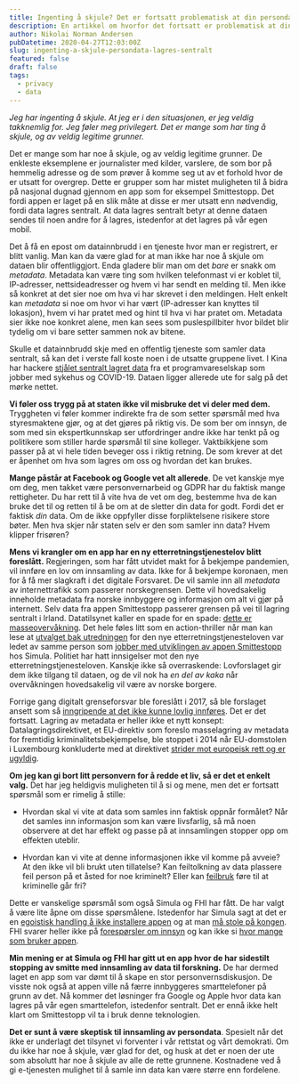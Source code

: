 ```yaml
---
title: Ingenting å skjule? Det er fortsatt problematisk at din persondata lagres sentralt
description: En artikkel om hvorfor det fortsatt er problematisk at din persondata lagres sentralt, selv om du ikke har noe å skjule.
author: Nikolai Norman Andersen
pubDatetime: 2020-04-27T12:03:00Z
slug: ingenting-a-skjule-persondata-lagres-sentralt
featured: false
draft: false
tags:
  - privacy
  - data
---
```


_Jeg har ingenting å skjule. At jeg er i den situasjonen, er jeg veldig takknemlig for. Jeg føler meg privilegert. Det er mange som har ting å skjule, og av veldig legitime grunner._

Det er mange som har noe å skjule, og av veldig legitime grunner. De enkleste eksemplene er journalister med kilder, varslere, de som bor på hemmelig adresse og de som prøver å komme seg ut av et forhold hvor de er utsatt for overgrep. Dette er grupper som har mistet muligheten til å bidra på nasjonal dugnad gjennom en app som for eksempel Smittestopp. Det fordi appen er laget på en slik måte at disse er mer utsatt enn nødvendig, fordi data lagres sentralt. At data lagres sentralt betyr at denne dataen sendes til noen andre for å lagres, istedenfor at det lagres på vår egen mobil.

Det å få en epost om datainnbrudd i en tjeneste hvor man er registrert, er blitt vanlig. Man kan da være glad for at man ikke har noe å skjule om dataen blir offentliggjort. Enda gladere blir man om det _bare_ er snakk om _metadata_. Metadata kan være ting som hvilken telefonmast vi er koblet til, IP-adresser, nettsideadresser og hvem vi har sendt en melding til. Men ikke så konkret at det sier noe om hva vi har skrevet i den meldingen. Helt enkelt kan _metadata_ si noe om hvor vi har vært (IP-adresser kan knyttes til lokasjon), hvem vi har pratet med og hint til hva vi har pratet om. Metadata sier ikke noe konkret alene, men kan sees som puslespillbiter hvor bildet blir tydelig om vi bare setter sammen nok av bitene.

Skulle et datainnbrudd skje med en offentlig tjeneste som samler data sentralt, så kan det i verste fall koste noen i de utsatte gruppene livet. I Kina har hackere [stjålet sentralt lagret data](https://www.forbes.com/sites/zakdoffman/2020/04/26/chinese-covid-19-detection-firm-just-got-hacked-data-for-sale-on-dark-web-new-report/) fra et programvareselskap som jobber med sykehus og COVID-19. Dataen ligger allerede ute for salg på det mørke nettet.

**Vi føler oss trygg på at staten ikke vil misbruke det vi deler med dem.** Tryggheten vi føler kommer indirekte fra de som setter spørsmål med hva styresmaktene gjør, og at det gjøres på riktig vis. De som ber om innsyn, de som med sin ekspertkunnskap ser utfordringer andre ikke har tenkt på og politikere som stiller harde spørsmål til sine kolleger. Vaktbikkjene som passer på at vi hele tiden beveger oss i riktig retning. De som krever at det er åpenhet om hva som lagres om oss og hvordan det kan brukes.

**Mange påstår at Facebook og Google vet alt allerede**. De vet kanskje mye om deg, men takket være personvernarbeid og GDPR har du faktisk mange rettigheter. Du har rett til å vite hva de vet om deg, bestemme hva de kan bruke det til og retten til å be om at de sletter din data for godt. Fordi det er faktisk _din_ data. Om de ikke oppfyller disse forpliktelsene risikere store bøter. Men hva skjer når staten selv er den som samler inn data? Hvem klipper frisøren?

**Mens vi krangler om en app har en ny etterretningstjenestelov blitt foreslått.** Regjeringen, som har fått utvidet makt for å bekjempe pandemien, vil innføre en lov om innsamling av data. Ikke for å bekjempe koronaen, men for å få mer slagkraft i det digitale Forsvaret. De vil samle inn all _metadata_ av internettrafikk som passerer norskegrensen. Dette vil hovedsakelig inneholde metadata fra norske innbyggere og informasjon om alt vi gjør på internett. Selv data fra appen Smittestopp passerer grensen på vei til lagring sentralt i Irland. Datatilsynet kaller en spade for en spade: [dette er masseovervåkning](https://www.digi.no/artikler/datatilsynet-om-ny-e-lov-dette-er-fremdeles-masse-overvaking/490637). Det hele føles litt som en action-thriller når man kan lese at [utvalget bak utredningen](https://www.regjeringen.no/no/aktuelt/utreder-et-digitalt-grenseforsvar/id2539809/) for den nye etterretningstjenesteloven var ledet av samme person som [jobber med utviklingen av appen Smittestopp](https://www.nrk.no/norge/fhi-appen-smittestopp-gjennomgas-na-av-sikkerhetseksperter-1.14977918) hos Simula. Politiet har hatt innsigelser mot den nye etterretningstjenesteloven. Kanskje ikke så overraskende: Lovforslaget gir dem ikke tilgang til dataen, og de vil nok ha _en del av kaka_ når overvåkningen hovedsakelig vil være av norske borgere.

Forrige gang digitalt grenseforsvar ble foreslått i 2017, så ble forslaget ansett som så [inngripende at det ikke kunne lovlig innføres](https://www.datatilsynet.no/regelverk-og-verktoy/lover-og-regler/hoeringsuttalelser/2017/klart-nei-til-digitalt-grenseforsvar/). Det er det fortsatt. Lagring av metadata er heller ikke et nytt konsept: Datalagringsdirektivet, et EU-direktiv som foreslo masselagring av metadata for fremtidig kriminalitetsbekjempelse, ble stoppet i 2014 når EU-domstolen i Luxembourg konkluderte med at direktivet [strider mot europeisk rett og er ugyldig](https://www.datatilsynet.no/personvern-pa-ulike-omrader/politi-justis/terrorbekjempelse-og-regelverksutvikling/om-datalagringsdirektivet/).

**Om jeg kan gi bort litt personvern for å redde et liv, så er det et enkelt valg.** Det har jeg heldigvis muligheten til å si og mene, men det er fortsatt spørsmål som er rimelig å stille:

- Hvordan skal vi vite at data som samles inn faktisk oppnår formålet? Når det samles inn informasjon som kan være livsfarlig, så må noen observere at det har effekt og passe på at innsamlingen stopper opp om effekten uteblir.

- Hvordan kan vi vite at denne informasjonen ikke vil komme på avveie? At den ikke vil bli brukt uten tillatelse? Kan feiltolkning av data plassere feil person på et åsted for noe kriminelt? Eller kan [feilbruk](https://itavisen.no/2019/08/23/10000-dommer-ma-gjennomgas-pa-nytt-etter-datafeil-i-danmark/) føre til at kriminelle går fri?

Dette er vanskelige spørsmål som også Simula og FHI har fått. De har valgt å være lite åpne om disse spørsmålene. Istedenfor har Simula sagt at det er en [egoistisk handling å ikke installere appen](https://www.simula.no/news/thank-you-simulas-ceo) og at man [må stole på kongen](https://www.dn.no/teknologi/koronaviruset/regjeringen/apper/it-sikkerhetsekspert-mener-den-norske-smitteappen-samler-unodvendig-og-utrolig-privat-informasjon/2-1-790895). FHI svarer heller ikke på [forespørsler om innsyn](https://twitter.com/hallny/status/1254338740606177281) og kan ikke si [hvor mange som bruker appen](https://www.nrk.no/norge/fhi-kan-ikke-si-hvor-mange-som-faktisk-bruker-smittestopp-appen-1.14993784).

**Min mening er at Simula og FHI har gitt ut en app hvor de har sidestilt stopping av smitte med innsamling av data til forskning.** De har dermed laget en app som var dømt til å skape en stor personvernsdiskusjon. De visste nok også at appen ville nå færre innbyggeres smarttelefoner på grunn av det. Nå kommer det løsninger fra Google og Apple hvor data kan lagres på vår egen smarttelefon, istedenfor sentralt. Det er ennå ikke helt klart om Smittestopp vil ta i bruk denne teknologien.

**Det er sunt å være skeptisk til innsamling av persondata**. Spesielt når det ikke er underlagt det tilsynet vi forventer i vår rettstat og vårt demokrati. Om du ikke har noe å skjule, vær glad for det, og husk at det er noen der ute som absolutt har noe å skjule av alle de rette grunnene. Kostnadene ved å gi e-tjenesten mulighet til å samle inn data kan være større enn fordelene.
